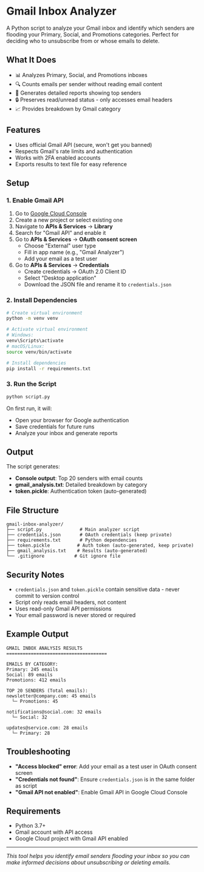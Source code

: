# Gmail Inbox Analyzer

A Python script to analyze your Gmail inbox and identify which senders are flooding your Primary, Social, and Promotions categories. Perfect for deciding who to unsubscribe from or whose emails to delete.

## What It Does

- 📊 Analyzes Primary, Social, and Promotions inboxes
- 🔍 Counts emails per sender without reading email content
- 📝 Generates detailed reports showing top senders
- 🔒 Preserves read/unread status - only accesses email headers
- 📈 Provides breakdown by Gmail category

## Features

- Uses official Gmail API (secure, won't get you banned)
- Respects Gmail's rate limits and authentication
- Works with 2FA enabled accounts
- Exports results to text file for easy reference

## Setup

### 1. Enable Gmail API

1. Go to [Google Cloud Console](https://console.cloud.google.com/)
2. Create a new project or select existing one
3. Navigate to **APIs & Services** → **Library**
4. Search for "Gmail API" and enable it
5. Go to **APIs & Services** → **OAuth consent screen**
   - Choose "External" user type
   - Fill in app name (e.g., "Gmail Analyzer")
   - Add your email as a test user
6. Go to **APIs & Services** → **Credentials**
   - Create credentials → OAuth 2.0 Client ID
   - Select "Desktop application"
   - Download the JSON file and rename it to `credentials.json`

### 2. Install Dependencies

```bash
# Create virtual environment
python -m venv venv

# Activate virtual environment
# Windows:
venv\Scripts\activate
# macOS/Linux:
source venv/bin/activate

# Install dependencies
pip install -r requirements.txt
```

### 3. Run the Script

```bash
python script.py
```

On first run, it will:
- Open your browser for Google authentication
- Save credentials for future runs
- Analyze your inbox and generate reports

## Output

The script generates:
- **Console output**: Top 20 senders with email counts
- **gmail_analysis.txt**: Detailed breakdown by category
- **token.pickle**: Authentication token (auto-generated)

## File Structure

```
gmail-inbox-analyzer/
├── script.py              # Main analyzer script
├── credentials.json       # OAuth credentials (keep private)
├── requirements.txt       # Python dependencies
├── token.pickle          # Auth token (auto-generated, keep private)
├── gmail_analysis.txt    # Results (auto-generated)
└── .gitignore           # Git ignore file
```

## Security Notes

- `credentials.json` and `token.pickle` contain sensitive data - never commit to version control
- Script only reads email headers, not content
- Uses read-only Gmail API permissions
- Your email password is never stored or required

## Example Output

```
GMAIL INBOX ANALYSIS RESULTS
=====================================

EMAILS BY CATEGORY:
Primary: 245 emails
Social: 89 emails  
Promotions: 412 emails

TOP 20 SENDERS (Total emails):
newsletter@company.com: 45 emails
  └─ Promotions: 45

notifications@social.com: 32 emails
  └─ Social: 32

updates@service.com: 28 emails
  └─ Primary: 28
```

## Troubleshooting

- **"Access blocked" error**: Add your email as a test user in OAuth consent screen
- **"Credentials not found"**: Ensure `credentials.json` is in the same folder as script
- **"Gmail API not enabled"**: Enable Gmail API in Google Cloud Console

## Requirements

- Python 3.7+
- Gmail account with API access
- Google Cloud project with Gmail API enabled

---

*This tool helps you identify email senders flooding your inbox so you can make informed decisions about unsubscribing or deleting emails.*